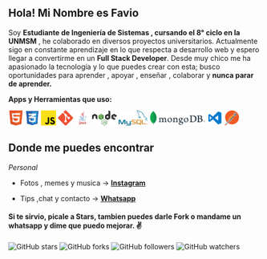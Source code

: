 ##  Hola! Mi Nombre es Favio 

Soy **Estudiante de Ingeniería de Sistemas , cursando el 8° ciclo en la UNMSM** , he colaborado en diversos proyectos universitarios. Actualmente sigo en constante aprendizaje en lo que respecta a desarrollo web y espero llegar a convertirme en un **Full Stack Developer**.
Desde muy chico me ha apasionado la tecnología y lo que puedes crear con esta; busco oportunidades para aprender , apoyar , enseñar , colaborar y **nunca parar de aprender.**


**Apps y Herramientas que uso:**  


<code><img height="30" src="/img/Html.png"></code>
<code><img height="30" src="/img/Css.png"></code>
<code><img height="30" src="/img/Js.png"></code>
<code><img height="30" src="/img/Git.png"></code>
<code><img height="30" src="/img/java-logo.png"></code>
<code><img height="30" src="/img/NodeJs.png"></code>
<code><img height="30" src="/img/MySQL-logo.png"></code>
<code><img height="30" src="/img/MongoDB_Logo.svg.png"></code>
<code><img height="30" src="/img/Visual.png"></code>
<code><img height="30" src="/img/postman.png"></code>

## Donde me puedes encontrar


_Personal_
* Fotos , memes y musica → **[Instagram](https://www.instagram.com/f4u1o/)**

* Tips ,chat y contacto  → **[Whatsapp](https://api.whatsapp.com/send/?phone=994789999&text=Hola%20,%20me%20llamo)**


#### Si te sirvio, picale a **Stars**, tambien puedes darle **Fork** o mandame un whatsapp y dime que puedo mejorar. ✌️

![GitHub stars](https://camo.githubusercontent.com/f2e5af8a13a51c454f94b60b78e1c90f89a98c8a337ad7799400bdfeebc70c2c/68747470733a2f2f696d672e736869656c64732e696f2f6769746875622f73746172732f44617665726d782f44617665726d783f7374796c653d736f6369616c)
![GitHub forks](https://camo.githubusercontent.com/1dcb1e2fee2f2725e27caae49a4f7731dcd6a9aad52af8152717741f3861bd20/68747470733a2f2f696d672e736869656c64732e696f2f6769746875622f666f726b732f44617665726d782f44617665726d783f6c6162656c3d466f726b267374796c653d736f6369616c)
![GitHub followers](https://camo.githubusercontent.com/bada777bbe620d8e4aac1034e387dba47a83601a745d0f262498959aedb4bd97/68747470733a2f2f696d672e736869656c64732e696f2f6769746875622f666f6c6c6f776572732f44617665726d783f6c6162656c3d466f6c6c6f77267374796c653d736f6369616c)
![GitHub watchers](https://camo.githubusercontent.com/259c8042d0bf285763734cdced356311583c94f63337ca48e0d12555556e2319/68747470733a2f2f696d672e736869656c64732e696f2f6769746875622f77617463686572732f44617665726d782f44617665726d783f7374796c653d736f6369616c)




